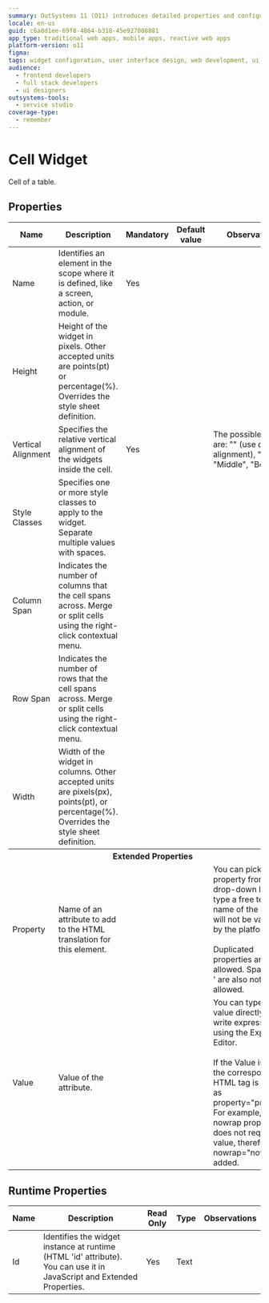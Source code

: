 ```yaml
---
summary: OutSystems 11 (O11) introduces detailed properties and configurations for the Cell Widget, including mandatory settings and runtime attributes.
locale: en-us
guid: c6a8d1ee-69f8-4864-b318-45e927008881
app_type: traditional web apps, mobile apps, reactive web apps
platform-version: o11
figma:
tags: widget configuration, user interface design, web development, ui component properties, outsystems development
audience:
  - frontend developers
  - full stack developers
  - ui designers
outsystems-tools:
  - service studio
coverage-type:
  - remember
---
```


# Cell Widget

Cell of a table.  

## Properties

<table markdown="1">
<thead>
<tr>
<th>Name</th>
<th>Description</th>
<th>Mandatory</th>
<th>Default value</th>
<th>Observations</th>
</tr>
</thead>
<tbody>
<tr>
<td title="Name">Name</td>
<td>Identifies an element in the scope where it is defined, like a screen, action, or module.</td>
<td>Yes</td>
<td></td>
<td></td>
</tr>
<tr>
<td title="Height">Height</td>
<td>Height of the widget in pixels. Other accepted units are points(pt) or percentage(%). Overrides the style sheet definition.</td>
<td></td>
<td></td>
<td></td>
</tr>
<tr>
<td title="Vertical Alignment">Vertical Alignment</td>
<td>Specifies the relative vertical alignment of the widgets inside the cell.</td>
<td>Yes</td>
<td></td>
<td>The possible values are: "" (use default alignment), "Top", "Middle", "Bottom".</td>
</tr>
<tr>
<td title="Style Classes">Style Classes</td>
<td>Specifies one or more style classes to apply to the widget. Separate multiple values with spaces.</td>
<td></td>
<td></td>
<td></td>
</tr>
<tr>
<td title="Column Span">Column Span</td>
<td>Indicates the number of columns that the cell spans across. Merge or split cells using the right-click contextual menu.</td>
<td></td>
<td></td>
<td></td>
</tr>
<tr>
<td title="Row Span">Row Span</td>
<td>Indicates the number of rows that the cell spans across. Merge or split cells using the right-click contextual menu.</td>
<td></td>
<td></td>
<td></td>
</tr>
<tr>
<td title="Width">Width</td>
<td>Width of the widget in columns. Other accepted units are pixels(px), points(pt), or percentage(%). Overrides the style sheet definition.</td>
<td></td>
<td></td>
<td></td>
</tr>
<tr >
<th colspan="5">Extended Properties</th>
</tr>
<tr>
<td title="Property">Property</td>
<td>Name of an attribute to add to the HTML translation for this element.</td>
<td></td>
<td></td>
<td>You can pick a property from the drop-down list or type a free text. The name of the property will not be validated by the platform.<br/><br/>Duplicated properties are not allowed. Spaces, " or ' are also not allowed.</td>
</tr>
<tr>
<td title="Value">Value</td>
<td>Value of the attribute.</td>
<td></td>
<td></td>
<td>You can type the value directly or write expressions using the Expression Editor.<br/><br/>If the Value is empty, the corresponding HTML tag is created as property="property". For example, the nowrap property does not require a value, therefore nowrap="nowrap" is added.</td>
</tr>
</tbody>
</table>

## Runtime Properties

<table markdown="1">
<thead>
<tr>
<th>Name</th>
<th>Description</th>
<th>Read Only</th>
<th>Type</th>
<th>Observations</th>
</tr>
</thead>
<tbody>
<tr>
<td>Id</td>
<td>Identifies the widget instance at runtime (HTML 'id' attribute). You can use it in JavaScript and Extended Properties.</td>
<td>Yes</td>
<td>Text</td>
<td></td>
</tr>
</tbody>
</table>

